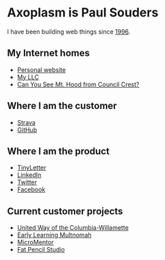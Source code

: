 Axoplasm is Paul Souders
========================
I have been building web things since [1996](https://web.archive.org/web/19970218080413/http://darkwing.uoregon.edu/~psouders/).

My Internet homes
-----------------
* [Personal website](https://axoplasm.com)
* [My LLC](https://scrubjay.works/)
* [Can You See Mt. Hood from Council Crest?](https://canyouseemthoodfromcouncilcrest.com/)


Where I am the customer
-----------------------
* [Strava](https://www.strava.com/athletes/56063)
* [GitHub](https://github.com/axoplasm)


Where I am the product
----------------------
* [TinyLetter](https://tinyletter.com/axoplasm)
* [LinkedIn](http://linkedin.com/in/axoplasm/)
* [Twitter](https://twitter.com/axoplasm)
* [Facebook](https://www.facebook.com/axoplasm)


Current customer projects
-------------------------
* [United Way of the Columbia-Willamette](http://unitedway-pdx.org/)
* [Early Learning Multnomah](https://www.earlylearningmultnomah.org)
* [MicroMentor](https://www.micromentor.org)
* [Fat Pencil Studio](https://fatpencilstudio.com)


